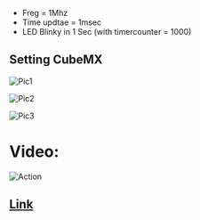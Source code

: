 - Freg = 1Mhz 
- Time updtae = 1msec
- LED Blinky in 1 Sec (with timercounter = 1000)

## Setting CubeMX
![Pic1](https://github.com/hamedsargoli/Example-STM32/blob/master/Timer/Basic/HALL/9%25281%2529/GIF%2520%2526%2520PIC/Cubemx_1.png)

![Pic2](https://github.com/hamedsargoli/Example-STM32/blob/master/Timer/Basic/HALL/9%25281%2529/GIF%2520%2526%2520PIC/Cubemx_2.png)

![Pic3](https://github.com/hamedsargoli/Example-STM32/blob/master/Timer/Basic/HALL/9%25281%2529/GIF%2520%2526%2520PIC/Cubemx_3.png)

# Video:
![Action](https://github.com/hamedsargoli/Example-STM32/blob/master/Timer/Basic/Register/8/Gif/Action.gif)
## [Link](https://github.com/hamedsargoli/Example-STM32/blob/master/Timer/Basic/Register/8/Gif/Action.gif)